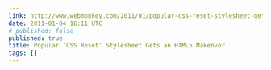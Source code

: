 ```yaml
---
link: http://www.webmonkey.com/2011/01/popular-css-reset-stylesheet-gets-an-html5-makeover/
date: 2011-01-04 16:11 UTC
# published: false
published: true
title: Popular ‘CSS Reset’ Stylesheet Gets an HTML5 Makeover
tags: []
---
```



